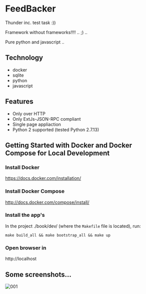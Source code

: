 FeedBacker
========================

Thunder inc. test task :))

Framework without frameworks!!!! .. ;) .. 

Pure python and javascript .. 

Technology
----------------
- docker
- sqlite
- python
- javascript

Features
--------

- Only over HTTP
- Only ExtJs-JSON-RPC compliant
- Single page appliaction
- Python 2 supported (tested Python 2.7.13)

Getting Started with Docker and Docker Compose for Local Development
--------------------------------------------------------------------

### Install Docker

https://docs.docker.com/installation/

### Install Docker Compose

http://docs.docker.com/compose/install/

### Install the app's

In the project ./book/dev/ (where the `Makefile` file is located), run:

```
make build_all && make bootstrap_all && make up
```

### Open browser in 

http://localhost



Some screenshots...
--------------------------------------------------------------------
![001](https://raw.github.com/elston/feedbacker/master/screenshots/001.png "001")

